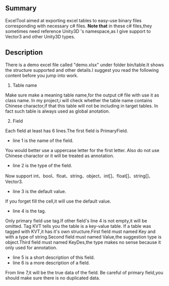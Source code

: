 ## Summary
ExcelTool aimed at exporting excel tables to easy-use binary files corresponding with necessary c# files.
**Note that** in these c# files,they sometimes need reference Unity3D 's namespace,as I give support to Vector3 and other Unity3D types.

## Description
There is a demo excel file called "demo.xlsx" under folder bin/table.It shows the structure supported and other details.I suggest you read the following content before you jump into work.

 1. Table name

Make sure make a meaning table name,for the output c# file with use it as class name.
In my project,i will check whether the table name contains Chinese charactor,if that this table will not be including in target tables.
In fact such table is always used as global anotation.

2. Field

Each field at least has 6 lines.The first field is PrimaryField.

 - line 1 is the name of the field.

You would better use a uppercase letter for the first letter.
Also do not use Chinese charactor or it will be treated as annotation. 

 - line 2 is the type of the field.

Now support int、bool、float、string、object、int[]、float[]、string[]、Vector3.

 - line 3 is the default value.

If you forget fill the cell,it will use the default value.

 - line 4 is the tag.

Only primary field use tag.If other field's line 4 is not empty,it will be omitted.
Tag KVT tells you the table is a key-value table.
If a table was tagged with KVT,it has it's own structure.First field must named Key and with a type of string.Second field must named Value,the suggestion type is object.Third field must named KeyDes,the type makes no sense because it only used for annotation.

 - line 5 is a short description of this field.
 - line 6 is a more description of a field.

From line 7,it will be the true data of the field. Be careful of primary field,you should make sure there is no duplicated data.